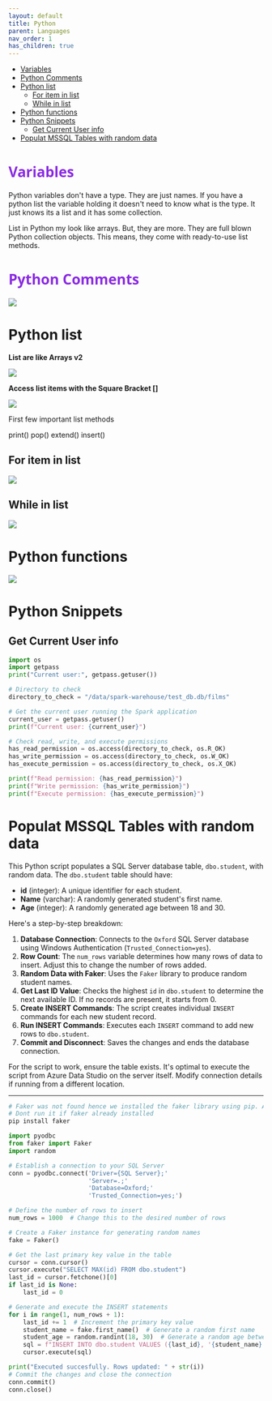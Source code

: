 ```yaml
---
layout: default
title: Python
parent: Languages
nav_order: 1
has_children: true
---
```



- [Variables](#variables)
- [Python Comments](#python-comments)
- [Python list](#python-list)
  - [For item in list](#for-item-in-list)
  - [While in list](#while-in-list)
- [Python functions](#python-functions)
- [Python Snippets](#python-snippets)
  - [Get Current User info](#get-current-user-info)
- [Populat MSSQL Tables with random data](#populat-mssql-tables-with-random-data)

# <span style="color: blueviolet;Font-family: Segoe UI, sans-serif;">Variables</span>


Python variables don't have a type. They are just names. If you have a python list the variable holding it doesn't need to know what is the type. It just knows its a list and it has some collection.

List in Python my look like arrays. But, they are more. They are full blown Python collection objects. This means, they come with ready-to-use list methods.

# <span style="color: blueviolet;Font-family: Segoe UI, sans-serif;">Python Comments</span>

![](images/custom-image-2024-07-22-00-52-02.png)

# Python list

**List are like Arrays v2**

![](images/custom-image-2024-07-21-17-10-42.png)

**Access list items with the Square Bracket []**

![](images/custom-image-2024-07-21-17-14-15.png)

First few important list methods

print()
pop()
extend()
insert()

## For item in list

![](images/custom-image-2024-07-21-17-29-57.png)

## While in list

![](images/custom-image-2024-07-21-17-32-50.png)

# Python functions

![](images/custom-image-2024-07-21-18-57-13.png)


# Python Snippets

## Get Current User info

```python
import os
import getpass
print("Current user:", getpass.getuser())

# Directory to check
directory_to_check = "/data/spark-warehouse/test_db.db/films"

# Get the current user running the Spark application
current_user = getpass.getuser()
print(f"Current user: {current_user}")

# Check read, write, and execute permissions
has_read_permission = os.access(directory_to_check, os.R_OK)
has_write_permission = os.access(directory_to_check, os.W_OK)
has_execute_permission = os.access(directory_to_check, os.X_OK)

print(f"Read permission: {has_read_permission}")
print(f"Write permission: {has_write_permission}")
print(f"Execute permission: {has_execute_permission}")
```

# Populat MSSQL Tables with random data

This Python script populates a SQL Server database table, `dbo.student`, with random data. The `dbo.student` table should have:

- **id** (integer): A unique identifier for each student.
- **Name** (varchar): A randomly generated student's first name.
- **Age** (integer): A randomly generated age between 18 and 30.

Here's a step-by-step breakdown:

1. **Database Connection**: Connects to the `Oxford` SQL Server database using Windows Authentication (`Trusted_Connection=yes`).
2. **Row Count**: The `num_rows` variable determines how many rows of data to insert. Adjust this to change the number of rows added.
3. **Random Data with Faker**: Uses the `Faker` library to produce random student names.
4. **Get Last ID Value**: Checks the highest `id` in `dbo.student` to determine the next available ID. If no records are present, it starts from 0.
5. **Create INSERT Commands**: The script creates individual `INSERT` commands for each new student record.
6. **Run INSERT Commands**: Executes each `INSERT` command to add new rows to `dbo.student`.
7. **Commit and Disconnect**: Saves the changes and ends the database connection.

For the script to work, ensure the table exists. It's optimal to execute the script from Azure Data Studio on the server itself. Modify connection details if running from a different location.

---
```python
# Faker was not found hence we installed the faker library using pip. Alternatively you can  the command in terminal(mac) or command prompt(windows)
# Dont run it if faker already installed
pip install faker

```
```python
import pyodbc
from faker import Faker
import random

# Establish a connection to your SQL Server
conn = pyodbc.connect('Driver={SQL Server};'
                      'Server=.;'
                      'Database=Oxford;'
                      'Trusted_Connection=yes;')

# Define the number of rows to insert
num_rows = 1000  # Change this to the desired number of rows

# Create a Faker instance for generating random names
fake = Faker()

# Get the last primary key value in the table
cursor = conn.cursor()
cursor.execute("SELECT MAX(id) FROM dbo.student")
last_id = cursor.fetchone()[0]
if last_id is None:
    last_id = 0

# Generate and execute the INSERT statements
for i in range(1, num_rows + 1):
    last_id += 1  # Increment the primary key value
    student_name = fake.first_name()  # Generate a random first name
    student_age = random.randint(18, 30)  # Generate a random age between 18 and 30
    sql = f"INSERT INTO dbo.student VALUES ({last_id}, '{student_name}', {student_age})"
    cursor.execute(sql)

print("Executed succesfully. Rows updated: " + str(i))
# Commit the changes and close the connection
conn.commit()
conn.close()

```